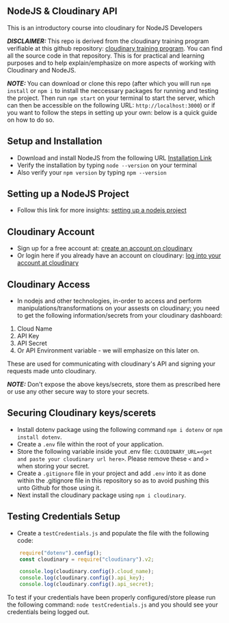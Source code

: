 ## NodeJS & Cloudinary API

This is an introductory course into cloudinary for NodeJS Developers

*<b>DISCLAIMER: </b>* This repo is derived from the cloudinary training program verifiable at this github repository: [cloudinary training program](https://github.com/cloudinary-training/cld-intro-nodejs). You can find all the source code in that repository. This is for practical and learning purposes and to help explain/emphasize on more aspects of working with Cloudinary and NodeJS.

*<b>NOTE: </b>* You can download or clone this repo (after which you will run `npm install` or `npm i` to install the neccessary packages for running and testing the project. Then run `npm start` on your terminal to start the server, which can then be accessible on the following URL: `http://localhost:3000`) or if you want to follow the steps in setting up your own: below is a quick guide on how to do so.

## Setup and Installation

- Download and install NodeJS from the following URL [Installation Link](https://nodejs.org/en/download/)
- Verify the installation by typing `node --version` on your terminal
- Also verify your `npm version` by typing `npm --version`

## Setting up a NodeJS Project

- Follow this link for more insights: [setting up a nodejs project](https://developer.mozilla.org/en-US/docs/Learn/Server-side/Express_Nodejs/development_environment)

## Cloudinary Account

- Sign up for a free account at: [create an account on cloudinary](https://cloudinary.com/users/register_free)
- Or login here if you already have an account on cloudinary: [log into your account at cloudinary](https://cloudinary.com/users/login)

## Cloudinary Access

- In nodejs and other technologies, in-order to access and perform manipulations/transformations on your assests on cloudinary; you need to get the following information/secrets from your cloudinary dashboard:

1. Cloud Name
2. API Key
3. API Secret
4. Or API Environment variable - we will emphasize on this later on.

These are used for communicating with cloudinary's API and signing your requests made unto cloudinary.

*<b>NOTE:</b>* Don't expose the above keys/secrets, store them as prescribed here or use any other secure way to store your secrets.

## Securing Cloudinary keys/scerets

- Install dotenv package using the following command `npm i dotenv` or `npm install dotenv`.
- Create a `.env` file within the root of your application.
- Store the following variable inside yout .env file: `CLOUDINARY_URL=<get and paste your cloudinary url here>`. Please remove these `<` and `>` when storing your secret.
- Create a `.gitignore` file in your project and add `.env` into it as done within the .gitignore file in this repository so as to avoid pushing this unto Github for those using it.
- Next install the cloudinary package using `npm i cloudinary`.

## Testing Credentials Setup

- Create a `testCredentials.js` and populate the file with the following code:

```js
    require("dotenv").config();
    const cloudinary = require("cloudinary").v2;

    console.log(cloudinary.config().cloud_name);
    console.log(cloudinary.config().api_key);
    console.log(cloudinary.config().api_secret);
```

To test if your credentials have been properly configured/store please run the following command: `node testCredentials.js` and you should see your credentials being logged out.